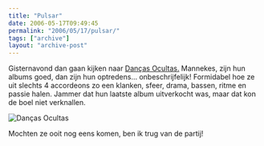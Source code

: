 ```yaml
---
title: "Pulsar"
date: 2006-05-17T09:49:45
permalink: "2006/05/17/pulsar/"
tags: ["archive"]
layout: "archive-post"
---
```

Gisternavond dan gaan kijken naar [Danças Ocultas.](http://dancasocultas.weblog.com.pt/ "http://dancasocultas.weblog.com.pt/") Mannekes, zijn hun albums goed, dan zijn hun optredens… onbeschrijfelijk! Formidabel hoe ze uit slechts 4 accordeons zo een klanken, sfeer, drama, bassen, ritme en passie halen. Jammer dat hun laatste album uitverkocht was, maar dat kon de boel niet verknallen.

![Danças Ocultas](http://img.photobucket.com/albums/v482/concertinartur/ensaios%20de%20som/Toulouse/P1010779.jpg "Danças Ocultas")

Mochten ze ooit nog eens komen, ben ik trug van de partij!
